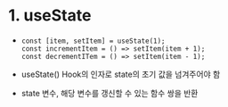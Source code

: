 # 1. useState

- ```react
  const [item, setItem] = useState(1);
  const incrementItem = () => setItem(item + 1);
  const decrementITem = () => setItem(item - 1);
  ```

- useState() Hook의 인자로 state의 초기 값을 넘겨주어야 함

- state 변수, 해당 변수를 갱신할 수 있는 함수 쌍을 반환